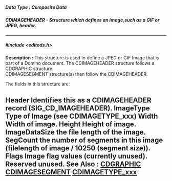 ##### Data Type : Composite Data
##### CDIMAGEHEADER - Structure which defines an image,such as a GIF or JPEG, header.
---
##### #include <editods.h>
**Description :**
This structure is used to define a JPEG or GIF Image that is part of a Domino 
document.  The CDIMAGEHEADER structure follows a CDGRAPHIC structure.  
CDIMAGESEGMENT structure(s) then follow the CDIMAGEHEADER.

The fields in this structure are:

Header  Identifies this as a CDIMAGEHEADER record (SIG_CD_IMAGEHEADER).
ImageType  Type of Image (see CDIMAGETYPE_xxx)
Width    Width of image.
Height  Height of image.
ImageDataSize the file length of the image.
SegCount  the number of segments in this image (filelength of image / 10250 
(segment size)).
Flags  Image flag values (currently unused).
Reserved  unused.
**See Also :**
[CDGRAPHIC](D:/md_files/CDGRAPHIC.md)
[CDIMAGESEGMENT](D:/md_files/CDIMAGESEGMENT.md)
[CDIMAGETYPE_xxx](D:/md_files/CDIMAGETYPE_xxx.md)
---
